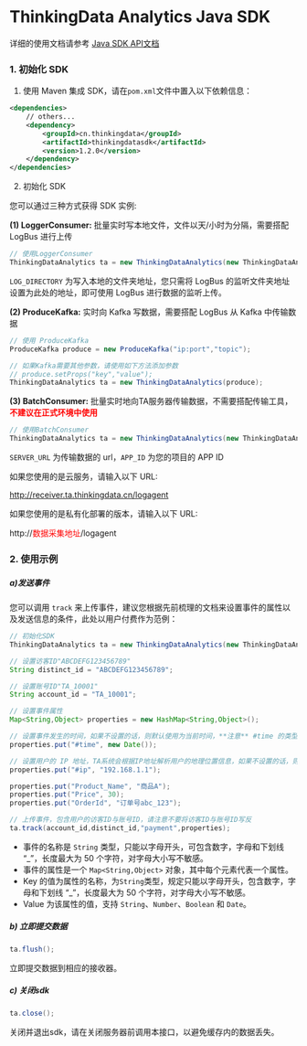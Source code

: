 # ThinkingData Analytics Java SDK

详细的使用文档请参考 [Java SDK API文档](https://doc.thinkingdata.cn/tdamanual/installation/java_sdk_installation.html)

### 1. 初始化 SDK

1. 使用 Maven 集成 SDK，请在`pom.xml`文件中置入以下依赖信息：

```xml
<dependencies>
    // others...
    <dependency>
        <groupId>cn.thinkingdata</groupId>
        <artifactId>thinkingdatasdk</artifactId>
        <version>1.2.0</version>
    </dependency>
</dependencies>
```

2. 初始化 SDK

您可以通过三种方式获得 SDK 实例:

**(1) LoggerConsumer:** 批量实时写本地文件，文件以天/小时为分隔，需要搭配 LogBus 进行上传

```java
// 使用LoggerConsumer
ThinkingDataAnalytics ta = new ThinkingDataAnalytics(new ThinkingDataAnalytics.LoggerConsumer(LOG_DIRECTORY));
```

`LOG_DIRECTORY` 为写入本地的文件夹地址，您只需将 LogBus 的监听文件夹地址设置为此处的地址，即可使用 LogBus 进行数据的监听上传。


**(2) ProduceKafka:** 实时向 Kafka 写数据，需要搭配 LogBus 从 Kafka 中传输数据

```java
// 使用 ProduceKafka
ProduceKafka produce = new ProduceKafka("ip:port","topic");

// 如果Kafka需要其他参数，请使用如下方法添加参数
// produce.setProps("key","value");
ThinkingDataAnalytics ta = new ThinkingDataAnalytics(produce);
```
**(3) BatchConsumer:** 批量实时地向TA服务器传输数据，不需要搭配传输工具，**<font color="red">不建议在正式环境中使用</font>**

```java
// 使用BatchConsumer
ThinkingDataAnalytics ta = new ThinkingDataAnalytics(new ThinkingDataAnalytics.BatchConsumer(SERVER_URL, APP_ID));
```

`SERVER_URL` 为传输数据的 url，`APP_ID` 为您的项目的 APP ID

如果您使用的是云服务，请输入以下 URL:

http://receiver.ta.thinkingdata.cn/logagent

如果您使用的是私有化部署的版本，请输入以下 URL:

http://<font color="red">数据采集地址</font>/logagent

### 2. 使用示例

##### a\)发送事件

您可以调用 `track` 来上传事件，建议您根据先前梳理的文档来设置事件的属性以及发送信息的条件，此处以用户付费作为范例：

```java
// 初始化SDK
ThinkingDataAnalytics ta = new ThinkingDataAnalytics(new ThinkingDataAnalytics.BatchConsumer(SERVER_URI, APP_ID));

// 设置访客ID"ABCDEFG123456789"
String distinct_id = "ABCDEFG123456789";

// 设置账号ID"TA_10001"
String account_id = "TA_10001";

// 设置事件属性
Map<String,Object> properties = new HashMap<String,Object>();

// 设置事件发生的时间，如果不设置的话，则默认使用为当前时间，**注意** #time 的类型必须是 Date 
properties.put("#time", new Date());

// 设置用户的 IP 地址，TA系统会根据IP地址解析用户的地理位置信息，如果不设置的话，则默认不上报
properties.put("#ip", "192.168.1.1");

properties.put("Product_Name", "商品A");
properties.put("Price", 30);
properties.put("OrderId", "订单号abc_123");

// 上传事件，包含用户的访客ID与账号ID，请注意不要将访客ID与账号ID写反
ta.track(account_id,distinct_id,"payment",properties);

```
* 事件的名称是 `String` 类型，只能以字母开头，可包含数字，字母和下划线 “\_”，长度最大为 50 个字符，对字母大小写不敏感。
* 事件的属性是一个 `Map<String,Object>` 对象，其中每个元素代表一个属性。  
* Key 的值为属性的名称，为`String`类型，规定只能以字母开头，包含数字，字母和下划线 “\_”，长度最大为 50 个字符，对字母大小写不敏感。  
* Value 为该属性的值，支持 `String`、`Number`、`Boolean` 和 `Date`。

##### b) 立即提交数据

```java
ta.flush();
```

立即提交数据到相应的接收器。

##### c) 关闭sdk
	
```java
ta.close();
```
关闭并退出sdk，请在关闭服务器前调用本接口，以避免缓存内的数据丢失。
